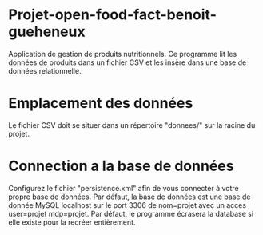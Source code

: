 # Projet-open-food-fact-benoit-gueheneux
Application de gestion de produits nutritionnels. 
Ce programme lit les données de produits dans un fichier CSV et les insère dans une base de données relationnelle.
# Emplacement des données
Le fichier CSV doit se situer dans un répertoire "donnees/" sur la racine du projet.
# Connection a la base de données
Configurez le fichier "persistence.xml" afin de vous connecter à votre propre base de données.
Par défaut, la base de données est une base de donnée MySQL localhost sur le port 3306 de 
nom=projet 
avec un acces 
user=projet 
mdp=projet.
Par défaut, le programme écrasera la database si elle existe pour la recréer entièrement.
